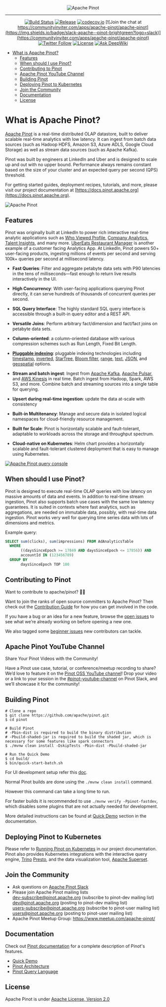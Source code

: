 <!--

    Licensed to the Apache Software Foundation (ASF) under one
    or more contributor license agreements.  See the NOTICE file
    distributed with this work for additional information
    regarding copyright ownership.  The ASF licenses this file
    to you under the Apache License, Version 2.0 (the
    "License"); you may not use this file except in compliance
    with the License.  You may obtain a copy of the License at

      http://www.apache.org/licenses/LICENSE-2.0

    Unless required by applicable law or agreed to in writing,
    software distributed under the License is distributed on an
    "AS IS" BASIS, WITHOUT WARRANTIES OR CONDITIONS OF ANY
    KIND, either express or implied.  See the License for the
    specific language governing permissions and limitations
    under the License.

-->
<div align="center">
    
<img src="https://imgur.com/wBkyzNm.png" align="center" alt="Apache Pinot"/>

---------------------------------------
[![Build Status](https://github.com/apache/pinot/actions/workflows/pinot_tests.yml/badge.svg?event=push)](https://github.com/apache/pinot/actions/workflows/pinot_tests.yml)
[![Release](https://img.shields.io/github/release/apache/pinot/all.svg)](https://pinot.apache.org/download/)
[![codecov.io](https://codecov.io/github/apache/pinot/branch/master/graph/badge.svg)](https://codecov.io/github/apache/pinot)
[![Join the chat at https://communityinviter.com/apps/apache-pinot/apache-pinot](https://img.shields.io/badge/slack-apache--pinot-brightgreen?logo=slack)](https://communityinviter.com/apps/apache-pinot/apache-pinot)
[![Twitter Follow](https://img.shields.io/twitter/follow/apachepinot.svg?label=Follow&style=social)](https://twitter.com/intent/follow?screen_name=apachepinot)
[![License](https://img.shields.io/github/license/apache/pinot.svg)](LICENSE)
[![Ask DeepWiki](https://deepwiki.com/badge.svg)](https://deepwiki.com/apache/pinot)


</div>

- [What is Apache Pinot?](#what-is-apache-pinot)
  - [Features](#features)
  - [When should I use Pinot?](#when-should-i-use-pinot)
  - [Contributing to Pinot](#contributing-to-pinot)
  - [Apache Pinot YouTube Channel](#apache-pinot-youtube-channel)
  - [Building Pinot](#building-pinot)
  - [Deploying Pinot to Kubernetes](#deploying-pinot-to-kubernetes)
  - [Join the Community](#join-the-community)
  - [Documentation](#documentation)
  - [License](#license)

# What is Apache Pinot?

[Apache Pinot](https://pinot.apache.org) is a real-time distributed OLAP datastore, built to deliver scalable real-time analytics with low latency. It can ingest from batch data sources (such as Hadoop HDFS, Amazon S3, Azure ADLS, Google Cloud Storage) as well as stream data sources (such as Apache Kafka).

Pinot was built by engineers at LinkedIn and Uber and is designed to scale up and out with no upper bound. Performance always remains constant based on the size of your cluster and an expected query per second (QPS) threshold.

For getting started guides, deployment recipes, tutorials, and more, please visit our project documentation at [https://docs.pinot.apache.org](https://docs.pinot.apache.org).

<img src="https://pinot.apache.org/static/images/hero_diagram.svg" align="center" alt="Apache Pinot"/>

## Features

Pinot was originally built at LinkedIn to power rich interactive real-time analytic applications such as [Who Viewed Profile](https://www.linkedin.com/me/profile-views/urn:li:wvmp:summary/),  [Company Analytics](https://www.linkedin.com/company/linkedin/insights/),  [Talent Insights](https://business.linkedin.com/talent-solutions/talent-insights), and many more. [UberEats Restaurant Manager](https://eng.uber.com/restaurant-manager/) is another example of a customer facing Analytics App. At LinkedIn, Pinot powers 50+ user-facing products, ingesting millions of events per second and serving 100k+ queries per second at millisecond latency.

* **Fast Queries**: Filter and aggregate petabyte data sets with P90 latencies in the tens of milliseconds—fast enough to return live results interactively in the UI.

* **High Concurrency**: With user-facing applications querying Pinot directly, it can serve hundreds of thousands of concurrent queries per second.

* **SQL Query Interface**: The highly standard SQL query interface is accessible through a built-in query editor and a REST API.

* **Versatile Joins**: Perform arbitrary fact/dimension and fact/fact joins on petabyte data sets.

* **Column-oriented**: a column-oriented database with various compression schemes such as Run Length, Fixed Bit Length.

* [**Pluggable indexing**](https://docs.pinot.apache.org/basics/indexing): pluggable indexing technologies including [timestamp](https://docs.pinot.apache.org/basics/indexing/timestamp-index), [inverted](https://docs.pinot.apache.org/basics/indexing/inverted-index), [StarTree](https://docs.pinot.apache.org/basics/indexing/star-tree-index), [Bloom filter](https://docs.pinot.apache.org/basics/indexing/bloom-filter), [range](https://docs.pinot.apache.org/basics/indexing/range-index), [text](https://docs.pinot.apache.org/basics/indexing/text-search-support), [JSON](https://docs.pinot.apache.org/basics/indexing/json-index), and [geospatial](https://docs.pinot.apache.org/basics/indexing/geospatial-support) options.

* **Stream and batch ingest**: Ingest from [Apache Kafka](https://kafka.apache.org/), [Apache Pulsar](https://pulsar.apache.org/), and [AWS Kinesis](https://aws.amazon.com/kinesis/) in real time. Batch ingest from Hadoop, Spark, AWS S3, and more. Combine batch and streaming sources into a single table for querying.

* **Upsert during real-time ingestion**: update the data at-scale with consistency

* **Built-in Multitenancy**: Manage and secure data in isolated logical namespaces for cloud-friendly resource management.

* **Built for Scale**: Pinot is horizontally scalable and fault-tolerant, adaptable to workloads across the storage and throughput spectrum.

* **Cloud-native on Kubernetes**: Helm chart provides a horizontally scalable and fault-tolerant clustered deployment that is easy to manage using Kubernetes.

<a href="https://docs.pinot.apache.org/basics/getting-started"><img src="https://gblobscdn.gitbook.com/assets%2F-LtH6nl58DdnZnelPdTc%2F-MKaPf2qveUt5cg0dMbM%2F-MKaPmS1fuBs2CHnx9-Z%2Fpinot-ui-width-1000.gif?alt=media&token=53e4c5a8-a9cd-4610-a338-d54ea036c090" align="center" alt="Apache Pinot query console"/></a>

## When should I use Pinot?

Pinot is designed to execute real-time OLAP queries with low latency on massive amounts of data and events. In addition to real-time stream ingestion, Pinot also supports batch use cases with the same low latency guarantees. It is suited in contexts where fast analytics, such as aggregations, are needed on immutable data, possibly, with real-time data ingestion. Pinot works very well for querying time series data with lots of dimensions and metrics.

Example query:
```SQL
SELECT sum(clicks), sum(impressions) FROM AdAnalyticsTable
  WHERE
       ((daysSinceEpoch >= 17849 AND daysSinceEpoch <= 17856)) AND
       accountId IN (123456789)
  GROUP BY
       daysSinceEpoch TOP 100
```

## Contributing to Pinot

Want to contribute to apache/pinot? 👋🍷

Want to join the ranks of open source committers to Apache Pinot? Then check out the [Contribution Guide](https://docs.pinot.apache.org/developers/developers-and-contributors/contribution-guidelines) for how you can get involved in the code.

If you have a bug or an idea for a new feature, browse the [open issues](https://github.com/apache/pinot/issues) to see what we’re already working on before opening a new one.

We also tagged some [beginner issues](https://github.com/apache/pinot/issues?q=is%3Aopen+is%3Aissue+label%3Abeginner-task) new contributors can tackle.

## Apache Pinot YouTube Channel

Share Your Pinot Videos with the Community!

Have a Pinot use case, tutorial, or conference/meetup recording to share? We’d love to feature it on the [Pinot OSS YouTube channel](https://www.youtube.com/@Apache_Pinot/videos)!
Drop your video or a link to your session in the [#pinot-youtube-channel](https://apache-pinot.slack.com/archives/C08GH2MAVT4) on Pinot Slack, and we’ll showcase it for the community!

## Building Pinot

```
# Clone a repo
$ git clone https://github.com/apache/pinot.git
$ cd pinot

# Build Pinot
# -Pbin-dist is required to build the binary distribution
# -Pbuild-shaded-jar is required to build the shaded jar, which is necessary for some features like spark connectors
$ ./mvnw clean install -DskipTests -Pbin-dist -Pbuild-shaded-jar

# Run the Quick Demo
$ cd build/
$ bin/quick-start-batch.sh
```

For UI development setup refer this [doc](https://github.com/apache/pinot/blob/master/pinot-controller/src/main/resources/Readme.md).

Normal Pinot builds are done using the `./mvnw clean install` command.

However this command can take a long time to run.

For faster builds it is recommended to use `./mvnw verify -Ppinot-fastdev`, which disables some plugins that are not actually needed for development.

More detailed instructions can be found at [Quick Demo](https://docs.pinot.apache.org/basics/getting-started/quick-start) section in the documentation.

## Deploying Pinot to Kubernetes
Please refer to [Running Pinot on Kubernetes](https://docs.pinot.apache.org/basics/getting-started/kubernetes-quickstart) in our project documentation. Pinot also provides Kubernetes integrations with the interactive query engine, [Trino](https://docs.pinot.apache.org/integrations/trino) [Presto](https://docs.pinot.apache.org/integrations/presto), and the data visualization tool, [Apache Superset](helm/superset.yaml).

## Join the Community
 - Ask questions on [Apache Pinot Slack](https://join.slack.com/t/apache-pinot/shared_invite/zt-5z7pav2f-yYtjZdVA~EDmrGkho87Vzw)
 - Please join Apache Pinot mailing lists  
   dev-subscribe@pinot.apache.org (subscribe to pinot-dev mailing list)  
   dev@pinot.apache.org (posting to pinot-dev mailing list)  
   users-subscribe@pinot.apache.org (subscribe to pinot-user mailing list)  
   users@pinot.apache.org (posting to pinot-user mailing list)
 - Apache Pinot Meetup Group: https://www.meetup.com/apache-pinot/

## Documentation
Check out [Pinot documentation](https://docs.pinot.apache.org/) for a complete description of Pinot's features.
- [Quick Demo](https://docs.pinot.apache.org/getting-started/running-pinot-locally)
- [Pinot Architecture](https://docs.pinot.apache.org/basics/architecture)
- [Pinot Query Language](https://docs.pinot.apache.org/users/user-guide-query/pinot-query-language)

## License
Apache Pinot is under [Apache License, Version 2.0](http://www.apache.org/licenses/LICENSE-2.0)

